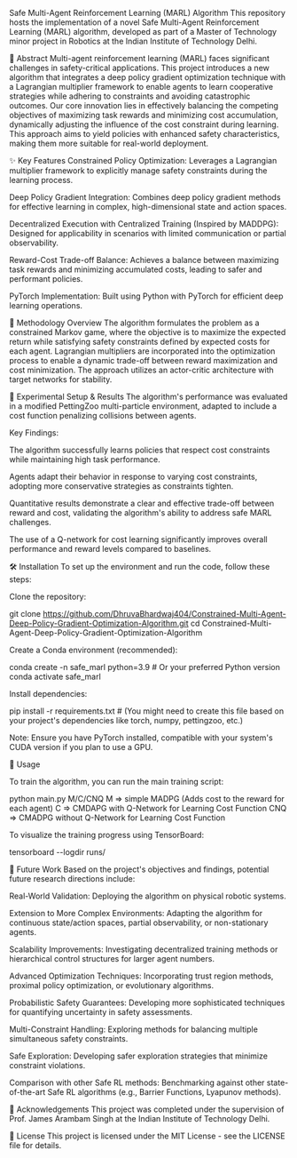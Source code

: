 Safe Multi-Agent Reinforcement Learning (MARL) Algorithm
This repository hosts the implementation of a novel Safe Multi-Agent Reinforcement Learning (MARL) algorithm, developed as part of a Master of Technology minor project in Robotics at the Indian Institute of Technology Delhi.

📄 Abstract
Multi-agent reinforcement learning (MARL) faces significant challenges in safety-critical applications. This project introduces a new algorithm that integrates a deep policy gradient optimization technique with a Lagrangian multiplier framework to enable agents to learn cooperative strategies while adhering to constraints and avoiding catastrophic outcomes. Our core innovation lies in effectively balancing the competing objectives of maximizing task rewards and minimizing cost accumulation, dynamically adjusting the influence of the cost constraint during learning. This approach aims to yield policies with enhanced safety characteristics, making them more suitable for real-world deployment.

✨ Key Features
Constrained Policy Optimization: Leverages a Lagrangian multiplier framework to explicitly manage safety constraints during the learning process.

Deep Policy Gradient Integration: Combines deep policy gradient methods for effective learning in complex, high-dimensional state and action spaces.

Decentralized Execution with Centralized Training (Inspired by MADDPG): Designed for applicability in scenarios with limited communication or partial observability.

Reward-Cost Trade-off Balance: Achieves a balance between maximizing task rewards and minimizing accumulated costs, leading to safer and performant policies.

PyTorch Implementation: Built using Python with PyTorch for efficient deep learning operations.

🚀 Methodology Overview
The algorithm formulates the problem as a constrained Markov game, where the objective is to maximize the expected return while satisfying safety constraints defined by expected costs for each agent. Lagrangian multipliers are incorporated into the optimization process to enable a dynamic trade-off between reward maximization and cost minimization. The approach utilizes an actor-critic architecture with target networks for stability.

🧪 Experimental Setup & Results
The algorithm's performance was evaluated in a modified PettingZoo multi-particle environment, adapted to include a cost function penalizing collisions between agents.

Key Findings:

The algorithm successfully learns policies that respect cost constraints while maintaining high task performance.

Agents adapt their behavior in response to varying cost constraints, adopting more conservative strategies as constraints tighten.

Quantitative results demonstrate a clear and effective trade-off between reward and cost, validating the algorithm's ability to address safe MARL challenges.

The use of a Q-network for cost learning significantly improves overall performance and reward levels compared to baselines.

🛠️ Installation
To set up the environment and run the code, follow these steps:

Clone the repository:

git clone https://github.com/DhruvaBhardwaj404/Constrained-Multi-Agent-Deep-Policy-Gradient-Optimization-Algorithm.git
cd Constrained-Multi-Agent-Deep-Policy-Gradient-Optimization-Algorithm

Create a Conda environment (recommended):

conda create -n safe_marl python=3.9 # Or your preferred Python version
conda activate safe_marl

Install dependencies:

pip install -r requirements.txt # (You might need to create this file based on your project's dependencies like torch, numpy, pettingzoo, etc.)

Note: Ensure you have PyTorch installed, compatible with your system's CUDA version if you plan to use a GPU.

🏃 Usage

To train the algorithm, you can run the main training script:

python main.py M/C/CNQ 
M => simple MADPG (Adds cost to the reward for each agent)
C => CMDAPG with Q-Network for Learning Cost Function
CNQ => CMADPG without Q-Network for Learning Cost Function

To visualize the training progress using TensorBoard:

tensorboard --logdir runs/

🔮 Future Work
Based on the project's objectives and findings, potential future research directions include:

Real-World Validation: Deploying the algorithm on physical robotic systems.

Extension to More Complex Environments: Adapting the algorithm for continuous state/action spaces, partial observability, or non-stationary agents.

Scalability Improvements: Investigating decentralized training methods or hierarchical control structures for larger agent numbers.

Advanced Optimization Techniques: Incorporating trust region methods, proximal policy optimization, or evolutionary algorithms.

Probabilistic Safety Guarantees: Developing more sophisticated techniques for quantifying uncertainty in safety assessments.

Multi-Constraint Handling: Exploring methods for balancing multiple simultaneous safety constraints.

Safe Exploration: Developing safer exploration strategies that minimize constraint violations.

Comparison with other Safe RL methods: Benchmarking against other state-of-the-art Safe RL algorithms (e.g., Barrier Functions, Lyapunov methods).

🤝 Acknowledgements
This project was completed under the supervision of Prof. James Arambam Singh at the Indian Institute of Technology Delhi.

📝 License
This project is licensed under the MIT License - see the LICENSE file for details. 
